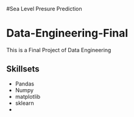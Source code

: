 #Sea Level Presure Prediction
# Data-Engineering-Final
This is a Final Project of Data Engineering
## Skillsets
- Pandas
- Numpy
- matplotlib
- sklearn
- 
